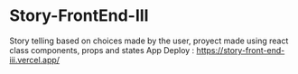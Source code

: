 # Story-FrontEnd-III
Story telling based on choices made by the user, proyect made using react  class components, props and states
App Deploy :  https://story-front-end-iii.vercel.app/
